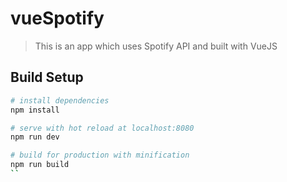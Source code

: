 # vueSpotify

> This is an app which uses Spotify API and built with VueJS

## Build Setup

``` bash
# install dependencies
npm install

# serve with hot reload at localhost:8080
npm run dev

# build for production with minification
npm run build
``
